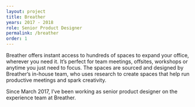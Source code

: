 ```yaml
---
layout: project
title: Breather
years: 2017 - 2018
role: Senior Product Designer
permalink: /breather
order: 1
---
```

Breather offers instant access to hundreds of spaces to expand your office, wherever you need it. It’s perfect for team meetings, offsites, workshops or anytime you just need to focus. The spaces are sourced and designed by Breather’s in-house team, who uses research to create spaces that help run productive meetings and spark creativity.

Since March 2017, I’ve been working as senior product designer on the experience team at Breather.
